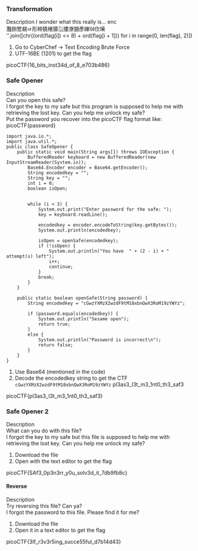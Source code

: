 ### Transformation
Description
I wonder what this really is... enc \
灩捯䍔䙻ㄶ形楴獟楮獴㌴摟潦弸彥㜰㍢㐸㙽 \
''.join([chr((ord(flag[i]) << 8) + ord(flag[i + 1])) for i in range(0, len(flag), 2)])
1. Go to CyberChef -> Text Encoding Brute Force
2. UTF-16BE (1201) to get the flag
   
picoCTF{16_bits_inst34d_of_8_e703b486}

### Safe Opener
Description \
Can you open this safe? \
I forgot the key to my safe but this program is supposed to help me with retrieving the lost key. Can you help me unlock my safe? \
Put the password you recover into the picoCTF flag format like: \
picoCTF{password}
```
import java.io.*;
import java.util.*;  
public class SafeOpener {
    public static void main(String args[]) throws IOException {
        BufferedReader keyboard = new BufferedReader(new InputStreamReader(System.in));
        Base64.Encoder encoder = Base64.getEncoder();
        String encodedkey = "";
        String key = "";
        int i = 0;
        boolean isOpen;
        

        while (i < 3) {
            System.out.print("Enter password for the safe: ");
            key = keyboard.readLine();

            encodedkey = encoder.encodeToString(key.getBytes());
            System.out.println(encodedkey);
              
            isOpen = openSafe(encodedkey);
            if (!isOpen) {
                System.out.println("You have  " + (2 - i) + " attempt(s) left");
                i++;
                continue;
            }
            break;
        }
    }
    
    public static boolean openSafe(String password) {
        String encodedkey = "cGwzYXMzX2wzdF9tM18xbnQwX3RoM19zYWYz";
        
        if (password.equals(encodedkey)) {
            System.out.println("Sesame open");
            return true;
        }
        else {
            System.out.println("Password is incorrect\n");
            return false;
        }
    }
}
```
1. Use Base64 (mentioned in the code)
2. Decode the encodedkey string to get the CTF `cGwzYXMzX2wzdF9tM18xbnQwX3RoM19zYWYz`
pl3as3_l3t_m3_1nt0_th3_saf3

picoCTF{pl3as3_l3t_m3_1nt0_th3_saf3}

### Safe Opener 2
Description \
What can you do with this file? \
I forgot the key to my safe but this file is supposed to help me with retrieving the lost key.  Can you help me unlock my safe?
1. Download the file
2. Open with the text editor to get the flag

picoCTF{SAf3_0p3n3rr_y0u_solv3d_it_7db9fb8c}

#### Reverse 
Description \
Try reversing this file? Can ya? \
I forgot the password to this file. Please find it for me?
1. Download the file
2. Open it in a text editor to get the flag

picoCTF{3lf_r3v3r5ing_succe55ful_d7b14d43}
